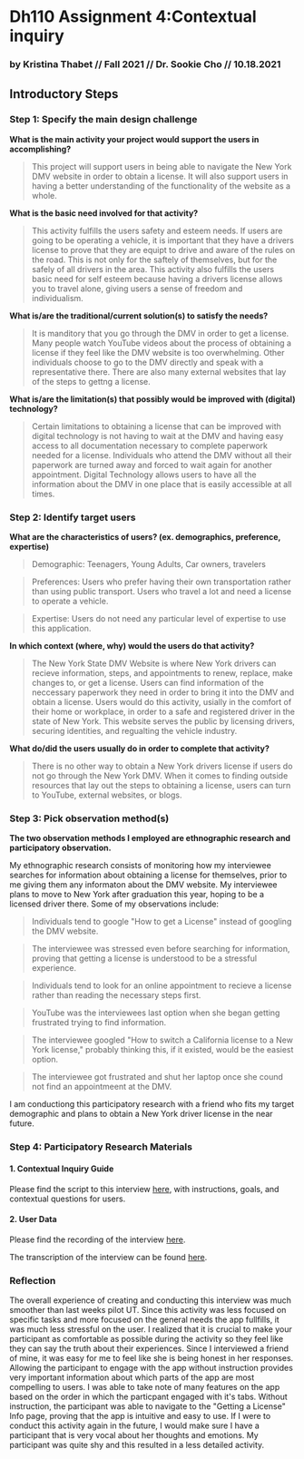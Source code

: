 # Dh110 Assignment 4:Contextual inquiry 
### by Kristina Thabet // Fall 2021 // Dr. Sookie Cho // 10.18.2021
## Introductory Steps

### Step 1: Specify the main design challenge

**What is the main activity your project would support the users in accomplishing?**
>This project will support users in being able to navigate the New York DMV website in order to obtain a license. It will also support users in having a better understanding of the functionality of the website as a whole. 

**What is the basic need involved for that activity?**
>This activity fulfills the users safety and esteem needs. If users are going to be operating a vehicle, it is important that they have a drivers license to prove that they are equipt to drive and aware of the rules on the road. This is not only for the saftely of themselves, but for the safely of all drivers in the area. This activity also fulfills the users basic need for self esteem because having a drivers license allows you to travel alone, giving users a sense of freedom and individualism. 

**What is/are the traditional/current solution(s) to satisfy the needs?**
>It is manditory that you go through the DMV in order to get a license. Many people watch YouTube videos about the process of obtaining a license if they feel like the DMV website is too overwhelming. Other individuals choose to go to the DMV directly and speak with a representative there. There are also many external websites that lay of the steps to gettng a license. 

**What is/are the limitation(s) that possibly would be improved with (digital)
technology?**
>Certain limitations to obtaining a license that can be improved with digital technology is not having to wait at the DMV and having easy access to all documentation necessary to complete paperwork needed for a license. Individuals who attend the DMV without all their paperwork are turned away and forced to wait again for another appointment. Digital Technology allows users to have all the information about the DMV in one place that is easily accessible at all times. 


### Step 2: Identify target users

**What are the characteristics of users? (ex. demographics, preference, expertise)** 
>Demographic: Teenagers, Young Adults, Car owners, travelers

>Preferences: Users who prefer having their own transportation rather than using public transport. Users who travel a lot and need a license to operate a vehicle. 

>Expertise: Users do not need any particular level of expertise to use this application.

**In which context (where, why) would the users do that activity?** 
>The New York State DMV Website is where New York drivers can recieve information, steps, and appointments to renew, replace, make changes to, or get a license. Users can find information of the neccessary paperwork they need in order to bring it into the DMV and obtain a license. Users would do this activity, usially in the comfort of their home or workplace, in order to a safe and registered driver in the state of New York. This website serves the public by licensing drivers, securing identities, and regualting the vehicle industry.

**What do/did the users usually do in order to complete that activity?** 
>There is no other way to obtain a New York drivers license if users do not go through the New York  DMV. When it comes to finding outside resources that lay out the steps to obtaining a license, users can turn to YouTube, external websites, or blogs. 

### Step 3: Pick observation method(s)
**The two observation methods I employed are ethnographic research and participatory observation.** 

My ethnographic research consists of monitoring how my interviewee searches for information about obtaining a license for themselves, prior to me giving them any informaton about the DMV website. My interviewee plans to move to New York after graduation this year, hoping to be a licensed driver there. Some of my observations include:

> Individuals tend to google "How to get a License" instead of googling the DMV website. 

> The interviewee was stressed even before searching for information, proving that getting a license is understood to be a stressful experience.  

> Individuals tend to look for an online appointment to recieve a license rather than reading the necessary steps first. 
 
> YouTube was the interviewees last option when she began getting frustrated trying to find information.

> The interviewee googled "How to switch a California license to a New York license," probably thinking this, if it existed, would be the easiest option.  

> The interviewee got frustrated and shut her laptop once she cound not find an appointmeent at the DMV.


I am conductiong this participatory research with a friend who fits my target demographic and plans to obtain a New York driver license in the near future. 

### Step 4: Participatory Research Materials
#### 1. Contextual Inquiry Guide
Please find the script to this interview [here](https://docs.google.com/document/d/13tRpFvgOTwzPnLulUi2UVwuImnj4tbtwI_wMzDbntf0/edit?usp=sharing), with instructions, goals, and contextual questions for users. 

#### 2. User Data
Please find the recording of the interview [here](https://youtu.be/fokVMPQUfTw).

The transcription of the interview can be found [here](https://docs.google.com/document/d/11Dk7A7iNkwnlk82PNkM6m4ccBXGztvjximEmSefvDt4/edit?usp=sharing).

### Reflection
The overall experience of creating and conducting this interview was much smoother than last weeks pilot UT. Since this activity was less focused on specific tasks and more focused on the general needs the app fullfills, it was much less stressful on the user. I realized that it is crucial to make your participant as comfortable as possible during the activity so they feel like they can say the truth about their experiences. Since I interviewed a friend of mine, it was easy for me to feel like she is being honest in her responses. Allowing the participant to engage with the app without instruction provides very important information about which parts of the app are most compelling to users. I was able to take note of many features on the app based on the order in which the particpant engaged with it's tabs. Without instruction, the participant was able to navigate to the "Getting a License" Info page, proving that the app is intuitive and easy to use. If I were to conduct this activity again in the future, I would make sure I have a participant that is very vocal about her thoughts and emotions. My participant was quite shy and this resulted in a less detailed activity.


